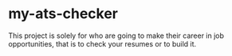 # my-ats-checker 
This project is solely for who are going to make their career in job opportunities, that is to check your resumes or to build it.
